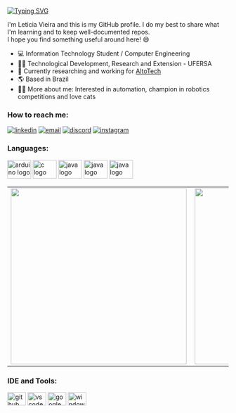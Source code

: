 [![Typing SVG](https://readme-typing-svg.demolab.com?font=Fira+Code&pause=1000&color=FFFFFF&random=false&width=435&lines=Hi+there%2C+I'm+Leticia+Vieira+👋)](https://git.io/typing-svg)

I'm Leticia Vieira and this is my GitHub profile. I do my best to share what I'm learning and to keep well-documented repos.   
I hope you find something useful around here! 😄

- 💻  Information Technology Student / Computer Engineering
- 👩‍💻  Technological Development, Research and Extension - UFERSA
- 🏢  Currently researching and working for [AltoTech](https://github.com/https-github-com-AltoTechJr)
- 🌎  Based in Brazil 
- 👩‍💻  More about me: Interested in automation, champion in robotics competitions and love cats
  
### **How to reach me**:
[![linkedin](https://img.shields.io/badge/LinkedIn-0077B5?style=for-the-badge&logo=linkedin&logoColor=white)](https://www.linkedin.com/in/let%C3%ADcia-vieira-059a9b206//)
[![email](https://img.shields.io/badge/Gmail-D14836?style=for-the-badge&logo=gmail&logoColor=white)](mailto:eleticiavieiragoncalves01@gmail.com)
[![discord](https://img.shields.io/badge/Discord-7289DA?style=for-the-badge&logo=discord&logoColor=white)](https://discord.com/https://discord.com/LetciaVr#9931)
[![instagram](https://img.shields.io/badge/Instagram-E4405F?style=for-the-badge&logo=instagram&logoColor=white)](https://instagram.com/letciavieirat)

### **Languages:**

<div align="left">
  <img src="https://cdn.jsdelivr.net/gh/devicons/devicon/icons/python/python-original.svg" height="42" width="54" alt="arduino logo"  />
  <img src="https://cdn.simpleicons.org/c" height="42" width="54" alt="c logo" />
  <img src="https://cdn.simpleicons.org/javascript" height="42" width="54" alt="java logo" />
  <img src="https://cdn.simpleicons.org/c++" height="42" width="54" alt="java logo" />
 <img src="https://cdn.jsdelivr.net/gh/devicons/devicon/icons/java/java-original.svg" height="42" width="54" alt="java logo"  />
</div>

<center>
<table>
    <tr>
        <td><img width="400px" align="left" src="https://github-readme-stats-sigma-five.vercel.app/api?username=LeticiaVieirg&theme=dark&count_private=false"/></td>
        <td><img width="400px" align="left" src="https://github-readme-stats-sigma-five.vercel.app/api/top-langs/?username=LeticiaVieirg&hide=html&layout=compact&theme=dark&count_private=false" /></td>
    </tr>   
</table>
</center> 

### IDE and Tools: 
<div style="display": inline_block>
  <img src="https://cdn.simpleicons.org/git/white" height="30" width="42" alt="github" />
  <img src="https://img.favpng.com/13/12/11/visual-studio-code-microsoft-visual-studio-atom-source-code-editor-integrated-development-environment-png-favpng-16pwQPqjvWkV4GLfd2kJ4BH4q.jpg" height="30" width="42" alt="vscode" />
  <img src="https://cdn.simpleicons.org/googlecolab" height="30" width="42" alt="google colab" />
  <img src="https://cdn.jsdelivr.net/gh/devicons/devicon/icons/windows8/windows8-original.svg" height="30" width="42" alt="windows">
</div>
